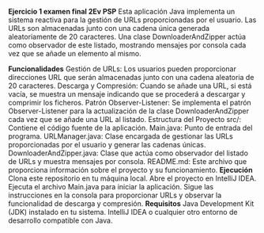 **Ejercicio 1 examen final 2Ev PSP**
Esta aplicación Java implementa un sistema reactiva para la gestión de URLs proporcionadas por el usuario. Las URLs son almacenadas junto con una cadena única generada aleatoriamente de 20 caracteres. 
Una clase DownloaderAndZipper actúa como observador de este listado, mostrando mensajes por consola cada vez que se añade un elemento al mismo.

**Funcionalidades**
Gestión de URLs: Los usuarios pueden proporcionar direcciones URL que serán almacenadas junto con una cadena aleatoria de 20 caracteres.
Descarga y Compresión: Cuando se añade una URL, si está vacía, se muestra un mensaje indicando que se procederá a descargar y comprimir los ficheros.
Patrón Observer-Listener: Se implementa el patrón Observer-Listener para la actualización de la clase DownloaderAndZipper cada vez que se añade una URL al listado.
Estructura del Proyecto
src/: Contiene el código fuente de la aplicación.
Main.java: Punto de entrada del programa.
URLManager.java: Clase encargada de gestionar las URLs proporcionadas por el usuario y generar las cadenas únicas.
DownloaderAndZipper.java: Clase que actúa como observador del listado de URLs y muestra mensajes por consola.
README.md: Este archivo que proporciona información sobre el proyecto y su funcionamiento.
**Ejecución**
Clona este repositorio en tu máquina local.
Abre el proyecto en IntelliJ IDEA.
Ejecuta el archivo Main.java para iniciar la aplicación.
Sigue las instrucciones en la consola para proporcionar URLs y observar la funcionalidad de descarga y compresión.
**Requisitos**
Java Development Kit (JDK) instalado en tu sistema.
IntelliJ IDEA o cualquier otro entorno de desarrollo compatible con Java.
